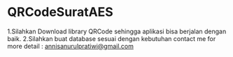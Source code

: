 # QRCodeSuratAES
1.Silahkan Download library QRCode sehingga aplikasi bisa berjalan dengan baik.
2.Silahkan buat database sesuai dengan kebutuhan
contact me for more detail : annisanurulpratiwi@gmail.com

